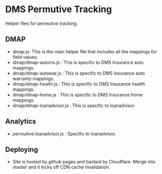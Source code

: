 # DMS Permutive Tracking
Helper files for permutive tracking.

## DMAP
- dmap.js: This is the main helper file that includes all the mappings for field values.
- dmap/dmap-autoins.js : This is specific to DMS Insurance auto mappings.
- dmap/dmap-autowar.js : This is specific to DMS Insurance auto warranty mappings.
- dmap/dmap-health.js : This is specific to DMS Insurance health mappings.
- dmap/dmap-home.js : This is specific to DMS Insurance home mappings.
- dmap/dmap-loanadvisor.js : This is specific to loanadvisor.

## Analytics
- permutive.loanadvisor.js : Specific to loanadvisor.

## Deploying
- Site is hosted by github pages and backed by Cloudflare. Merge into master and it kicks off CDN cache invalidation.
